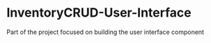 # InventoryCRUD-User-Interface
Part of the project focused on building the user interface component
